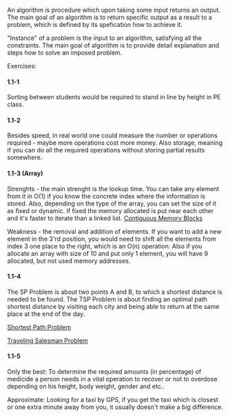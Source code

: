 
An algorithm is procedure which upon taking some input returns an output. The main goal of an algorithm is to return specific output as a result to a problem, which is defined by its spefication how to achieve it.

"Instance" of a problem is the input to an algorithm, satisfying all the constraints.
The main goal of algorithm is to provide detail explanation and steps how to solve an imposed problem.

Exercises:

#### 1.1-1 

Sorting between students would be required to stand in line by height in PE class.

#### 1.1-2

Besides speed, in real world one could measure the number or operations required - maybe more operations cost more money. Also storage, meaning if you can do all the required operations without storing partial results somewhere.

#### 1.1-3 (Array)

Strenghts - the main strenght is the lookup time. You can take any element from it in O(1) if you know the concrete index where the information is stored. Also, depending on the type of the array, you can set the size of it as fixed or dynamic. If fixed the memory allocated is put near each other and it's faster to iterate than a linked list. [Contiguous Memory Blocks](https://stackoverflow.com/questions/4059363/what-is-a-contiguous-memory-block)

Weakness - the removal and addition of elements. If you want to add a new element in the 3'rd position, you would need to shift all the elements from index 3 one place to the right, which is an O(n) operation. Also if you allocate an array with size of 10 and put only 1 element, you will have 9 allocated, but not used memory addresses.

#### 1.1-4

The SP Problem is about two points A and B, to which a shortest distance is needed to be found. The TSP Problem is about finding an optimal path shortest distance by visiting each city and being able to return at the same place at the end of the day.

[Shortest Path Problem](https://en.wikipedia.org/wiki/Shortest_path_problem)

[Traveling Salesman Problem](https://en.wikipedia.org/wiki/Travelling_salesman_problem)

#### 1.1-5

Only the best: To determine the required amounts (in percentage) of medicide a person needs in a vital operation to recover or not to overdose depending on his height, body weight, gender and etc..

Approximate: Looking for a taxi by GPS, if you get the taxi which is closest or one extra minute away from you, it usually doesn't make a big difference.